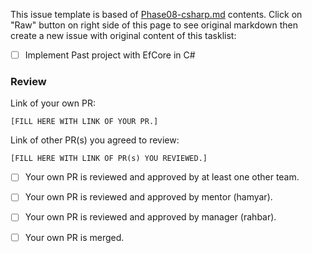 This issue template is based of [Phase08-csharp.md](./Phase08-CSharp.md) contents.
Click on "Raw" button on right side of this page to see original markdown then create a new issue with original content of this tasklist:

- [ ] Implement Past project with EfCore in C#

### Review

Link of your own PR:

`[FILL HERE WITH LINK OF YOUR PR.]`

Link of other PR(s) you agreed to review:

`[FILL HERE WITH LINK OF PR(s) YOU REVIEWED.]`


- [ ] Your own PR is reviewed and approved by at least one other team.

- [ ] Your own PR is reviewed and approved by mentor (hamyar).

- [ ] Your own PR is reviewed and approved by manager (rahbar).

- [ ] Your own PR is merged.
